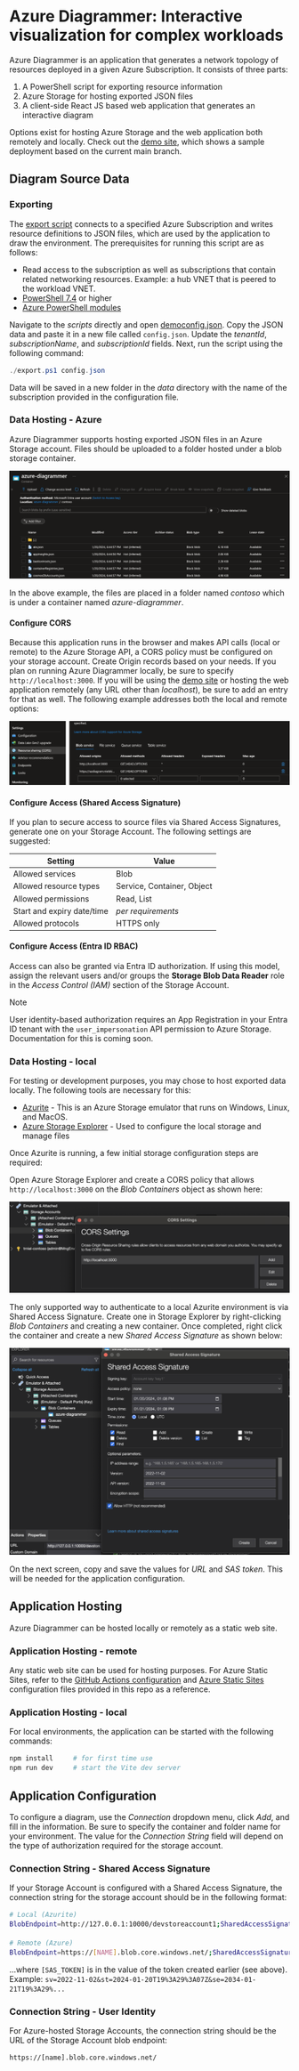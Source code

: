 # Azure Diagrammer: Interactive visualization for complex workloads

Azure Diagrammer is an application that generates a network topology of resources deployed in a given Azure Subscription. It consists of three parts:

1. A PowerShell script for exporting resource information
2. Azure Storage for hosting exported JSON files
3. A client-side React JS based web application that generates an interactive diagram

Options exist for hosting Azure Storage and the web application both remotely and locally. Check out the [demo site](https://azdiagram.nielski.com/), which shows a sample deployment based on the current main branch.

## Diagram Source Data

### Exporting

The [export script](/scripts/export.ps1) connects to a specified Azure Subscription and writes resource definitions to JSON files, which are used by the application to draw the environment. The prerequisites for running this script are as follows:

* Read access to the subscription as well as subscriptions that contain related networking resources. Example: a hub VNET that is peered to the workload VNET.
* [PowerShell 7.4](https://learn.microsoft.com/en-us/powershell/scripting/install/installing-powershell?view=powershell-7.4) or higher
* [Azure PowerShell modules](https://learn.microsoft.com/en-us/powershell/azure/install-azure-powershell?view=azps-11.2.0)

Navigate to the *scripts* directly and open [democonfig.json](/scripts/democonfig.json). Copy the JSON data and paste it in a new file called `config.json`. Update the *tenantId*, *subscriptionName*, and *subscriptionId* fields. Next, run the script using the following command:

```powershell
./export.ps1 config.json
```

Data will be saved in a new folder in the *data* directory with the name of the subscription provided in the configuration file.

### Data Hosting - Azure

Azure Diagrammer supports hosting exported JSON files in an Azure Storage account. Files should be uploaded to a folder hosted under a blob storage container.

![Alt text](/media//files-azure.png)

In the above example, the files are placed in a folder named *contoso* which is under a container named *azure-diagrammer*.

#### Configure CORS

Because this application runs in the browser and makes API calls (local or remote) to the Azure Storage API, a CORS policy must be configured on your storage account. Create Origin records based on your needs. If you plan on running Azure Diagrammer locally, be sure to specify `http://localhost:3000`. If you will be using the [demo site](https://azdiagram.nielski.com/) or hosting the web application remotely (any URL other than *localhost*), be sure to add an entry for that as well. The following example addresses both the local and remote options:

![Alt text](/media/cors-azure.png)

#### Configure Access (Shared Access Signature)

If you plan to secure access to source files via Shared Access Signatures, generate one on your Storage Account. The following settings are suggested:

| Setting | Value |
| ------- | ----- |
| Allowed services | Blob |
| Allowed resource types | Service, Container, Object |
| Allowed permissions | Read, List |
| Start and expiry date/time | *per requirements* |
| Allowed protocols | HTTPS only |

#### Configure Access (Entra ID RBAC)

Access can also be granted via Entra ID authorization. If using this model, assign the relevant users and/or groups the **Storage Blob Data Reader** role in the *Access Control (IAM)* section of the Storage Account.

> [!NOTE]
> User identity-based authorization requires an App Registration in your Entra ID tenant with the `user_impersonation` API permission to Azure Storage. Documentation for this is coming soon.

### Data Hosting - local

For testing or development purposes, you may chose to host exported data locally. The following tools are necessary for this:

* [Azurite](https://learn.microsoft.com/en-us/azure/storage/common/storage-use-azurite?toc=%2Fazure%2Fstorage%2Fblobs%2Ftoc.json&bc=%2Fazure%2Fstorage%2Fblobs%2Fbreadcrumb%2Ftoc.json&tabs=visual-studio-code%2Cblob-storage) - This is an Azure Storage emulator that runs on Windows, Linux, and MacOS.
* [Azure Storage Explorer](https://azure.microsoft.com/en-us/products/storage/storage-explorer/) - Used to configure the local storage and manage files

Once Azurite is running, a few initial storage configuration steps are required:

Open Azure Storage Explorer and create a CORS policy that allows `http://localhost:3000` on the *Blob Containers* object as shown here:

![Alt text](/media/core-azurite.png)

The only supported way to authenticate to a local Azurite environment is via Shared Access Signature. Create one in Storage Explorer by right-clicking *Blob Containers* and creating a new container. Once completed, right click the container and create a new *Shared Access Signature* as shown below:

![Alt text](/media/create-sas.png)

On the next screen, copy and save the values for *URL* and *SAS token*. This will be needed for the application configuration.

## Application Hosting

Azure Diagrammer can be hosted locally or remotely as a static web site.

### Application Hosting - remote

Any static web site can be used for hosting purposes. For Azure Static Sites, refer to the [GitHub Actions configuration](/.github/workflows/azure-static-web-apps-jolly-pond-05d459110.yml) and [Azure Static Sites](staticwebapp.config.json) configuration files provided in this repo as a reference.

### Application Hosting - local

For local environments, the application can be started with the following commands:

```bash
npm install     # for first time use
npm run dev     # start the Vite dev server
```

## Application Configuration

To configure a diagram, use the *Connection* dropdown menu, click *Add*, and fill in the information. Be sure to specify the container and folder name for your environment. The value for the *Connection String* field will depend on the type of authorization required for the storage account.

### Connection String - Shared Access Signature

If your Storage Account is configured with a Shared Access Signature, the connection string for the storage account should be in the following format:

```bash
# Local (Azurite)
BlobEndpoint=http://127.0.0.1:10000/devstoreaccount1;SharedAccessSignature=[SAS_Token]

# Remote (Azure)
BlobEndpoint=https://[NAME].blob.core.windows.net/;SharedAccessSignature=[SAS_Token]

```

...where `[SAS_TOKEN]` is in the value of the token created earlier (see above). Example: `sv=2022-11-02&st=2024-01-20T19%3A29%3A07Z&se=2034-01-21T19%3A29%...`

### Connection String - User Identity

For Azure-hosted Storage Accounts, the connection string should be the URL of the Storage Account blob endpoint:

```bash
https://[name].blob.core.windows.net/
```
